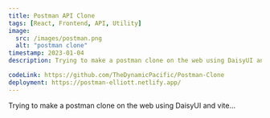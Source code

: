```yaml
---
title: Postman API Clone
tags: [React, Frontend, API, Utility]
image:
  src: /images/postman.png
  alt: "postman clone"
timestamp: 2023-01-04
description: Trying to make a postman clone on the web using DaisyUI and vite...

codeLink: https://github.com/TheDynamicPacific/Postman-Clone
deployment: https://postman-elliott.netlify.app/
---
```


Trying to make a postman clone on the web using DaisyUI and vite...
